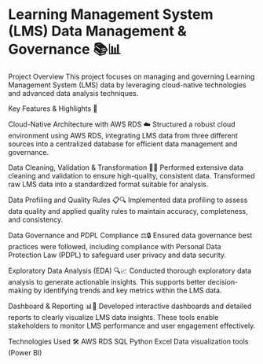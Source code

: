 # Learning Management System (LMS) Data Management & Governance 📚📊
Project Overview
This project focuses on managing and governing Learning Management System (LMS) data by leveraging cloud-native technologies and advanced data analysis techniques.

Key Features & Highlights 🚀

Cloud-Native Architecture with AWS RDS ☁️
Structured a robust cloud environment using AWS RDS, integrating LMS data from three different sources into a centralized database for efficient data management and governance.

Data Cleaning, Validation & Transformation 🧹✅
Performed extensive data cleaning and validation to ensure high-quality, consistent data. Transformed raw LMS data into a standardized format suitable for analysis.

Data Profiling and Quality Rules 📋🔍
Implemented data profiling to assess data quality and applied quality rules to maintain accuracy, completeness, and consistency.

Data Governance and PDPL Compliance ⚖️🔒
Ensured data governance best practices were followed, including compliance with Personal Data Protection Law (PDPL) to safeguard user privacy and data security.

Exploratory Data Analysis (EDA) 🔍📈
Conducted thorough exploratory data analysis to generate actionable insights. This supports better decision-making by identifying trends and key metrics within the LMS data.

Dashboard & Reporting 📊📝
Developed interactive dashboards and detailed reports to clearly visualize LMS data insights. These tools enable stakeholders to monitor LMS performance and user engagement effectively.

Technologies Used 🛠️
AWS RDS 
SQL
Python 
Excel 
Data visualization tools (Power BI)
